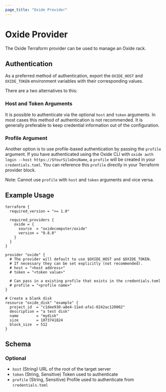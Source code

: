 ```yaml
---
page_title: "Oxide Provider"
---
```


# Oxide Provider

The Oxide Terraform provider can be used to manage an Oxide rack.

## Authentication

As a preferred method of authentication, export the `OXIDE_HOST` and `OXIDE_TOKEN` environment variables with their corresponding values.

There are a two alternatives to this:

### Host and Token Arguments
It is possible to authenticate via the optional `host` and `token` arguments. In most cases this method of authentication is not recommended. It is generally preferable to keep credential information out of the configuration.

### Profile Argument
Another option is to use profile-based authentication by passing the `profile` argument. If you have authenticated using the Oxide CLI with `oxide auth login --host https://$YourSiloDnsName`, a `profile` will be created in your `credentials.toml`. You can reference this `profile` directly in your Terraform provider block.

Note: Cannot use `profile` with `host` and `token` arguments and vice versa.

## Example Usage

```hcl
terraform {
  required_version = ">= 1.0"

  required_providers {
    oxide = {
      source  = "oxidecomputer/oxide"
      version = "0.8.0"
    }
  }
}

provider "oxide" {
  # The provider will default to use $OXIDE_HOST and $OXIDE_TOKEN.
  # If necessary they can be set explicitly (not recommended).
  # host = "<host address>"
  # token = "<token value>"

  # Can pass in a existing profile that exists in the credentials.toml
  # profile = "<profile name>"
}

# Create a blank disk
resource "oxide_disk" "example" {
  project_id  = "c1dee930-a8e4-11ed-afa1-0242ac120002"
  description = "a test disk"
  name        = "mydisk"
  size        = 1073741824
  block_size  = 512
}
```

## Schema

### Optional

- `host` (String) URL of the root of the target server
- `token` (String, Sensitive) Token used to authenticate
- `profile` (String, Sensitive) Profile used to authenticate from `credentials.toml`
